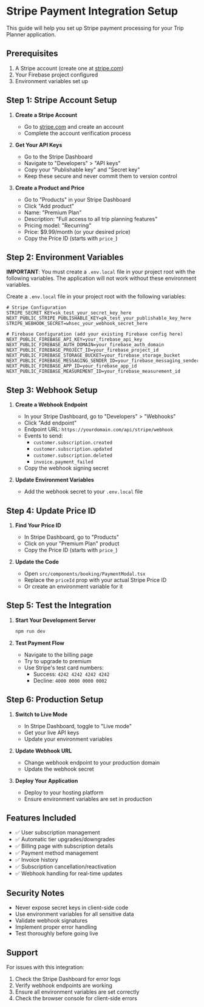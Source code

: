 # Stripe Payment Integration Setup

This guide will help you set up Stripe payment processing for your Trip Planner application.

## Prerequisites

1. A Stripe account (create one at [stripe.com](https://stripe.com))
2. Your Firebase project configured
3. Environment variables set up

## Step 1: Stripe Account Setup

1. **Create a Stripe Account**
   - Go to [stripe.com](https://stripe.com) and create an account
   - Complete the account verification process

2. **Get Your API Keys**
   - Go to the Stripe Dashboard
   - Navigate to "Developers" > "API keys"
   - Copy your "Publishable key" and "Secret key"
   - Keep these secure and never commit them to version control

3. **Create a Product and Price**
   - Go to "Products" in your Stripe Dashboard
   - Click "Add product"
   - Name: "Premium Plan"
   - Description: "Full access to all trip planning features"
   - Pricing model: "Recurring"
   - Price: $9.99/month (or your desired price)
   - Copy the Price ID (starts with `price_`)

## Step 2: Environment Variables

**IMPORTANT**: You must create a `.env.local` file in your project root with the following variables. The application will not work without these environment variables.

Create a `.env.local` file in your project root with the following variables:

```env
# Stripe Configuration
STRIPE_SECRET_KEY=sk_test_your_secret_key_here
NEXT_PUBLIC_STRIPE_PUBLISHABLE_KEY=pk_test_your_publishable_key_here
STRIPE_WEBHOOK_SECRET=whsec_your_webhook_secret_here

# Firebase Configuration (add your existing Firebase config here)
NEXT_PUBLIC_FIREBASE_API_KEY=your_firebase_api_key
NEXT_PUBLIC_FIREBASE_AUTH_DOMAIN=your_firebase_auth_domain
NEXT_PUBLIC_FIREBASE_PROJECT_ID=your_firebase_project_id
NEXT_PUBLIC_FIREBASE_STORAGE_BUCKET=your_firebase_storage_bucket
NEXT_PUBLIC_FIREBASE_MESSAGING_SENDER_ID=your_firebase_messaging_sender_id
NEXT_PUBLIC_FIREBASE_APP_ID=your_firebase_app_id
NEXT_PUBLIC_FIREBASE_MEASUREMENT_ID=your_firebase_measurement_id
```

## Step 3: Webhook Setup

1. **Create a Webhook Endpoint**
   - In your Stripe Dashboard, go to "Developers" > "Webhooks"
   - Click "Add endpoint"
   - Endpoint URL: `https://yourdomain.com/api/stripe/webhook`
   - Events to send:
     - `customer.subscription.created`
     - `customer.subscription.updated`
     - `customer.subscription.deleted`
     - `invoice.payment_failed`
   - Copy the webhook signing secret

2. **Update Environment Variables**
   - Add the webhook secret to your `.env.local` file

## Step 4: Update Price ID

1. **Find Your Price ID**
   - In Stripe Dashboard, go to "Products"
   - Click on your "Premium Plan" product
   - Copy the Price ID (starts with `price_`)

2. **Update the Code**
   - Open `src/components/booking/PaymentModal.tsx`
   - Replace the `priceId` prop with your actual Stripe Price ID
   - Or create an environment variable for it

## Step 5: Test the Integration

1. **Start Your Development Server**
   ```bash
   npm run dev
   ```

2. **Test Payment Flow**
   - Navigate to the billing page
   - Try to upgrade to premium
   - Use Stripe's test card numbers:
     - Success: `4242 4242 4242 4242`
     - Decline: `4000 0000 0000 0002`

## Step 6: Production Setup

1. **Switch to Live Mode**
   - In Stripe Dashboard, toggle to "Live mode"
   - Get your live API keys
   - Update your environment variables

2. **Update Webhook URL**
   - Change webhook endpoint to your production domain
   - Update the webhook secret

3. **Deploy Your Application**
   - Deploy to your hosting platform
   - Ensure environment variables are set in production

## Features Included

- ✅ User subscription management
- ✅ Automatic tier upgrades/downgrades
- ✅ Billing page with subscription details
- ✅ Payment method management
- ✅ Invoice history
- ✅ Subscription cancellation/reactivation
- ✅ Webhook handling for real-time updates

## Security Notes

- Never expose secret keys in client-side code
- Use environment variables for all sensitive data
- Validate webhook signatures
- Implement proper error handling
- Test thoroughly before going live

## Support

For issues with this integration:
1. Check the Stripe Dashboard for error logs
2. Verify webhook endpoints are working
3. Ensure all environment variables are set correctly
4. Check the browser console for client-side errors
